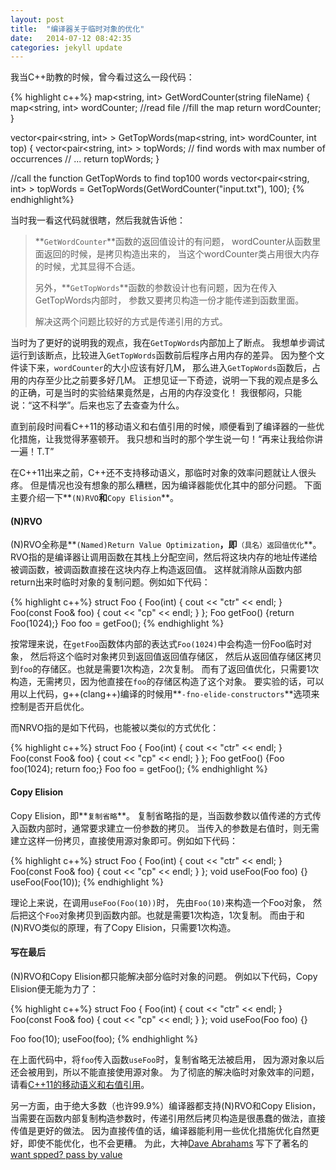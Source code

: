 ```yaml
---
layout: post
title:  "编译器关于临时对象的优化"
date:   2014-07-12 08:42:35
categories: jekyll update
---
```


我当C++助教的时候，曾今看过这么一段代码：

{% highlight c++%}
map<string, int> GetWordCounter(string fileName) {
    map<string, int> wordCounter;
    //read file 
    //fill the map
    return wordCounter;
}

vector<pair<string, int> > GetTopWords(map<string, int> wordCounter, int top) {
    vector<pair<string, int> > topWords;
    // find words with max number of occurrences
    // ...
    return topWords;
}

//call the function GetTopWords to find top100 words
vector<pair<string, int> > topWords = GetTopWords(GetWordCounter("input.txt"), 100);
{% endhighlight%}

当时我一看这代码就很瞎，然后我就告诉他：

> **`GetWordCounter`**函数的返回值设计的有问题，
> wordCounter从函数里面返回的时候，是拷贝构造出来的，
> 当这个wordCounter类占用很大内存的时候，尤其显得不合适。
> 
> 另外，**`GetTopWords`**函数的参数设计也有问题，因为在传入GetTopWords内部时，
> 参数又要拷贝构造一份才能传递到函数里面。
> 
> 解决这两个问题比较好的方式是传递引用的方式。

当时为了更好的说明我的观点，我在`GetTopWords`内部加上了断点。
我想单步调试运行到该断点，比较进入`GetTopWords`函数前后程序占用内存的差异。
因为整个文件读下来，`wordCounter`的大小应该有好几M，
那么进入`GetTopWords`函数后，占用的内存至少比之前要多好几M。
正想见证一下奇迹，说明一下我的观点是多么的正确，可是当时的实验结果竟然是，占用的内存没变化！
我很郁闷，只能说：“这不科学”。后来也忘了去查查为什么。


直到前段时间看C++11的移动语义和右值引用的时候，顺便看到了编译器的一些优化措施，让我觉得茅塞顿开。
我只想和当时的那个学生说一句！“再来让我给你讲一遍！T.T”


在C++11出来之前，C++还不支持移动语义，那临时对象的效率问题就让人很头疼。
但是情况也没有想象的那么糟糕，因为编译器能优化其中的部分问题。
下面主要介绍一下**`(N)RVO`**和**`Copy Elision`**。

#### **(N)RVO** ####
(N)RVO全称是**`(Named)Return Value Optimization`**，即**`（具名）返回值优化`**。
RVO指的是编译器让调用函数在其栈上分配空间，然后将这块内存的地址传递给被调函数，被调函数直接在这块内存上构造返回值。
这样就消除从函数内部return出来时临时对象的复制问题。例如如下代码：

{% highlight c++%}
struct Foo {
    Foo(int) { cout << "ctr" << endl; }
    Foo(const Foo& foo) { cout << "cp" << endl; }
};
Foo getFoo() {return Foo(1024);}
Foo foo = getFoo();
{% endhighlight %}

按常理来说，在`getFoo`函数体内部的表达式`Foo(1024)`中会构造一份Foo临时对象，
然后将这个临时对象拷贝到返回值返回值存储区，
然后从返回值存储区拷贝到`foo`的存储区。也就是需要1次构造，2次复制。
而有了返回值优化，只需要1次构造，无需拷贝，因为他直接在`foo`的存储区构造了这个对象。
要实验的话，可以用以上代码，g++(clang++)编译的时候用**`-fno-elide-constructors`**选项来控制是否开启优化。

而NRVO指的是如下代码，也能被以类似的方式优化：

{% highlight c++%}
struct Foo {
    Foo(int) { cout << "ctr" << endl; }
    Foo(const Foo& foo) { cout << "cp" << endl; }
};
Foo getFoo() {Foo foo(1024); return foo;}
Foo foo = getFoo();
{% endhighlight %}

#### **Copy Elision** ####
Copy Elision，即**`复制省略`**。
复制省略指的是，当函数参数以值传递的方式传入函数内部时，通常要求建立一份参数的拷贝。
当传入的参数是右值时，则无需建立这样一份拷贝，直接使用源对象即可。例如如下代码：

{% highlight c++%}
struct Foo {
    Foo(int) { cout << "ctr" << endl; }
    Foo(const Foo& foo) { cout << "cp" << endl; }
};
void useFoo(Foo foo) {}
useFoo(Foo(10));
{% endhighlight %}

理论上来说，在调用`useFoo(Foo(10))`时，
先由`Foo(10)`来构造一个Foo对象，
然后把这个`Foo`对象拷贝到函数内部。也就是需要1次构造，1次复制。
而由于和(N)RVO类似的原理，有了Copy Elision，只需要1次构造。

#### **写在最后** ####
(N)RVO和Copy Elision都只能解决部分临时对象的问题。
例如以下代码，Copy Elision便无能为力了：

{% highlight c++%}
struct Foo {
    Foo(int) { cout << "ctr" << endl; }
    Foo(const Foo& foo) { cout << "cp" << endl; }
};
void useFoo(Foo foo) {}

Foo foo(10);
useFoo(foo);
{% endhighlight %}

在上面代码中，将`foo`传入函数`useFoo`时，复制省略无法被启用，
因为源对象以后还会被用到，所以不能直接使用源对象。
为了彻底的解决临时对象效率的问题，请看[C++11的移动语义和右值引用](http://cstdlib.com/jekyll/update/2014/07/12/new-features-in-c++11/)。


另一方面，由于绝大多数（也许99.9%）编译器都支持(N)RVO和Copy Elision，
当需要在函数内部复制构造参数时，传递引用然后拷贝构造是很愚蠢的做法，直接传值是更好的做法。
因为直接传值的话，编译器能利用一些优化措施优化自然更好，即使不能优化，也不会更糟。
为此，大神[Dave Abrahams](http://en.wikipedia.org/wiki/David_Abrahams_(computer_programmer))
写下了著名的[want spped? pass by value](http://fpcfjf.blog.163.com/blog/static/5546979320133174350249/)
